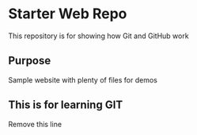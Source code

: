 # Starter Web Repo

This repository is for showing how Git and GitHub work

## Purpose

Sample website with plenty of files for demos

## This is for learning GIT
Remove this line 